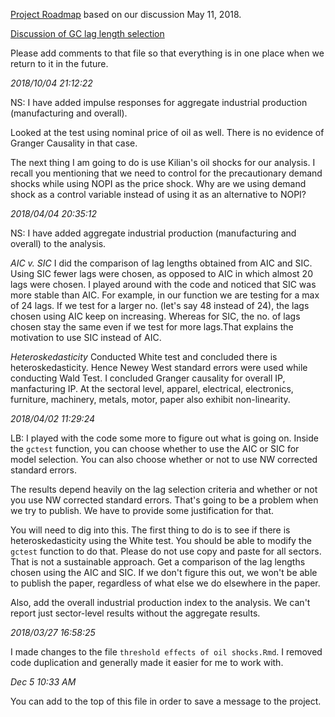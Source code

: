[Project Roadmap](https://lancebachmeier.com/active/projects/oilthreshold/doc/trunk/project-roadmap.md)
based on our discussion May 11, 2018.

[Discussion of GC lag length selection](https://lancebachmeier.com/active/projects/oilthreshold/doc/trunk/discussion-gc-lags.md)

Please add comments to that file so that everything is in one place when
we return to it in the future.

*2018/10/04 21:12:22*

NS: I have added impulse responses for aggregate industrial production
(manufacturing and overall).

Looked at the test using nominal price of oil as well. There is no evidence
of Granger Causality in that case.

The next thing I am going to do is use Kilian's oil shocks for our analysis.
I recall you mentioning that we need to control for the precautionary demand
shocks while using NOPI as the price shock. Why are we using demand shock as 
a control variable instead of using it as an alternative to NOPI?

*2018/04/04 20:35:12*

NS: I have added aggregate industrial production (manufacturing and overall)
to the analysis. 

_AIC v. SIC_
I did the comparison of lag lengths obtained from AIC and SIC. Using SIC
fewer lags were chosen, as opposed to AIC in which almost 20 lags were
chosen. I played around with the code and noticed that SIC was more stable
than AIC. For example, in our function we are testing for a max of 24 lags.
If we test for a larger no. (let's say 48 instead of 24), the lags chosen using 
AIC keep on increasing. Whereas for SIC, the no. of lags chosen stay the
same even if we test for more lags.That explains the motivation to use SIC
instead of AIC.

_Heteroskedasticity_
Conducted White test and concluded there is heteroskedasticity. Hence 
Newey West standard errors were used while conducting Wald Test. I
concluded Granger causality for overall IP, manfacturing IP. At the 
sectoral level, apparel, electrical, electronics, furniture, machinery,
metals, motor, paper also exhibit non-linearity.



*2018/04/02 11:29:24*

LB: I played with the code some more to figure out what is going on. Inside
the `gctest` function, you can choose whether to use the AIC or SIC for
model selection. You can also choose whether or not to use NW corrected
standard errors.

The results depend heavily on the lag selection criteria and whether or
not you use NW corrected standard errors. That's going to be a problem
when we try to publish. We have to provide some justification for that.

You will need to dig into this. The first thing to do is to see if there
is heteroskedasticity using the White test. You should be able to modify
the `gctest` function to do that. Please do not use copy and paste for all
sectors. That is not a sustainable approach. Get a comparison of the lag
lengths chosen using the AIC and SIC. If we don't figure this out, we won't
be able to publish the paper, regardless of what else we do elsewhere in
the paper.

Also, add the overall industrial production index to the analysis. We
can't report just sector-level results without the aggregate results.

*2018/03/27 16:58:25*

I made changes to the file `threshold effects of oil shocks.Rmd`. I
removed code duplication and generally made it easier for me to work with.

*Dec 5 10:33 AM*

You can add to the top of this file in order to save a message to the project.
